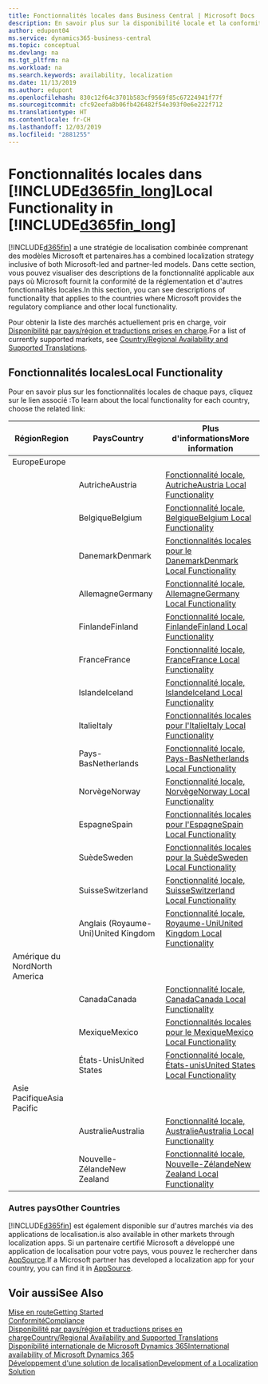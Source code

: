 ```yaml
---
title: Fonctionnalités locales dans Business Central | Microsoft Docs
description: En savoir plus sur la disponibilité locale et la conformité de la réglementation de Dynamics 365 Business Central.
author: edupont04
ms.service: dynamics365-business-central
ms.topic: conceptual
ms.devlang: na
ms.tgt_pltfrm: na
ms.workload: na
ms.search.keywords: availability, localization
ms.date: 11/13/2019
ms.author: edupont
ms.openlocfilehash: 830c12f64c3701b583cf9569f85c67224941f77f
ms.sourcegitcommit: cfc92eefa8b06fb426482f54e393f0e6e222f712
ms.translationtype: HT
ms.contentlocale: fr-CH
ms.lasthandoff: 12/03/2019
ms.locfileid: "2881255"
---
```

# <a name="local-functionality-in-included365fin_longincludesd365fin_long_mdmd"></a><span data-ttu-id="0abe5-103">Fonctionnalités locales dans [!INCLUDE[d365fin_long](includes/d365fin_long_md.md)]</span><span class="sxs-lookup"><span data-stu-id="0abe5-103">Local Functionality in [!INCLUDE[d365fin_long](includes/d365fin_long_md.md)]</span></span>
[!INCLUDE[d365fin](includes/d365fin_md.md)] <span data-ttu-id="0abe5-104">a une stratégie de localisation combinée comprenant des modèles Microsoft et partenaires.</span><span class="sxs-lookup"><span data-stu-id="0abe5-104">has a combined localization strategy inclusive of both Microsoft-led and partner-led models.</span></span> <span data-ttu-id="0abe5-105">Dans cette section, vous pouvez visualiser des descriptions de la fonctionnalité applicable aux pays où Microsoft fournit la conformité de la réglementation et d'autres fonctionnalités locales.</span><span class="sxs-lookup"><span data-stu-id="0abe5-105">In this section, you can see descriptions of functionality that applies to the countries where Microsoft provides the regulatory compliance and other local functionality.</span></span>  

<span data-ttu-id="0abe5-106">Pour obtenir la liste des marchés actuellement pris en charge, voir [Disponibilité par pays/région et traductions prises en charge](/dynamics365/business-central/dev-itpro/compliance/apptest-countries-and-translations?toc=/dynamics365/business-central/toc.json).</span><span class="sxs-lookup"><span data-stu-id="0abe5-106">For a list of currently supported markets, see [Country/Regional Availability and Supported Translations](/dynamics365/business-central/dev-itpro/compliance/apptest-countries-and-translations?toc=/dynamics365/business-central/toc.json).</span></span>  

## <a name="local-functionality"></a><span data-ttu-id="0abe5-107">Fonctionnalités locales</span><span class="sxs-lookup"><span data-stu-id="0abe5-107">Local Functionality</span></span>
<span data-ttu-id="0abe5-108">Pour en savoir plus sur les fonctionnalités locales de chaque pays, cliquez sur le lien associé :</span><span class="sxs-lookup"><span data-stu-id="0abe5-108">To learn about the local functionality for each country, choose the related link:</span></span>

| <span data-ttu-id="0abe5-109">Région</span><span class="sxs-lookup"><span data-stu-id="0abe5-109">Region</span></span> | <span data-ttu-id="0abe5-110">Pays</span><span class="sxs-lookup"><span data-stu-id="0abe5-110">Country</span></span> | <span data-ttu-id="0abe5-111">Plus d'informations</span><span class="sxs-lookup"><span data-stu-id="0abe5-111">More information</span></span> |
| --- | --- |--- |
| <span data-ttu-id="0abe5-112">Europe</span><span class="sxs-lookup"><span data-stu-id="0abe5-112">Europe</span></span> |  | |
|        | <span data-ttu-id="0abe5-113">Autriche</span><span class="sxs-lookup"><span data-stu-id="0abe5-113">Austria</span></span> | [<span data-ttu-id="0abe5-114">Fonctionnalité locale, Autriche</span><span class="sxs-lookup"><span data-stu-id="0abe5-114">Austria Local Functionality</span></span>](localfunctionality/austria/austria-local-functionality.md) |
|        | <span data-ttu-id="0abe5-115">Belgique</span><span class="sxs-lookup"><span data-stu-id="0abe5-115">Belgium</span></span> |  [<span data-ttu-id="0abe5-116">Fonctionnalité locale, Belgique</span><span class="sxs-lookup"><span data-stu-id="0abe5-116">Belgium Local Functionality</span></span>](localfunctionality/belgium/belgium-local-functionality.md) |
|        | <span data-ttu-id="0abe5-117">Danemark</span><span class="sxs-lookup"><span data-stu-id="0abe5-117">Denmark</span></span> | [<span data-ttu-id="0abe5-118">Fonctionnalités locales pour le Danemark</span><span class="sxs-lookup"><span data-stu-id="0abe5-118">Denmark Local Functionality</span></span>](localfunctionality/denmark/denmark-local-functionality.md) |
|        | <span data-ttu-id="0abe5-119">Allemagne</span><span class="sxs-lookup"><span data-stu-id="0abe5-119">Germany</span></span> | [<span data-ttu-id="0abe5-120">Fonctionnalité locale, Allemagne</span><span class="sxs-lookup"><span data-stu-id="0abe5-120">Germany Local Functionality</span></span>](localfunctionality/germany/germany-local-functionality.md) |
|        | <span data-ttu-id="0abe5-121">Finlande</span><span class="sxs-lookup"><span data-stu-id="0abe5-121">Finland</span></span> | [<span data-ttu-id="0abe5-122">Fonctionnalité locale, Finlande</span><span class="sxs-lookup"><span data-stu-id="0abe5-122">Finland Local Functionality</span></span>](localfunctionality/finland/finland-local-functionality.md) |
|        | <span data-ttu-id="0abe5-123">France</span><span class="sxs-lookup"><span data-stu-id="0abe5-123">France</span></span> | [<span data-ttu-id="0abe5-124">Fonctionnalité locale, France</span><span class="sxs-lookup"><span data-stu-id="0abe5-124">France Local Functionality</span></span>](localfunctionality/france/france-local-functionality.md) |
|        | <span data-ttu-id="0abe5-125">Islande</span><span class="sxs-lookup"><span data-stu-id="0abe5-125">Iceland</span></span> | [<span data-ttu-id="0abe5-126">Fonctionnalité locale, Islande</span><span class="sxs-lookup"><span data-stu-id="0abe5-126">Iceland Local Functionality</span></span>](localfunctionality/iceland/iceland-local-functionality.md) |
|        | <span data-ttu-id="0abe5-127">Italie</span><span class="sxs-lookup"><span data-stu-id="0abe5-127">Italy</span></span> | [<span data-ttu-id="0abe5-128">Fonctionnalités locales pour l'Italie</span><span class="sxs-lookup"><span data-stu-id="0abe5-128">Italy Local Functionality</span></span>](localfunctionality/italy/italy-local-functionality.md) |
|        | <span data-ttu-id="0abe5-129">Pays-Bas</span><span class="sxs-lookup"><span data-stu-id="0abe5-129">Netherlands</span></span> | [<span data-ttu-id="0abe5-130">Fonctionnalité locale, Pays-Bas</span><span class="sxs-lookup"><span data-stu-id="0abe5-130">Netherlands Local Functionality</span></span>](localfunctionality/netherlands/netherlands-local-functionality.md) |
|        | <span data-ttu-id="0abe5-131">Norvège</span><span class="sxs-lookup"><span data-stu-id="0abe5-131">Norway</span></span> | [<span data-ttu-id="0abe5-132">Fonctionnalité locale, Norvège</span><span class="sxs-lookup"><span data-stu-id="0abe5-132">Norway Local Functionality</span></span>](localfunctionality/norway/norway-local-functionality.md) |
|        | <span data-ttu-id="0abe5-133">Espagne</span><span class="sxs-lookup"><span data-stu-id="0abe5-133">Spain</span></span> | [<span data-ttu-id="0abe5-134">Fonctionnalités locales pour l'Espagne</span><span class="sxs-lookup"><span data-stu-id="0abe5-134">Spain Local Functionality</span></span>](localfunctionality/spain/spain-local-functionality.md) |
|        | <span data-ttu-id="0abe5-135">Suède</span><span class="sxs-lookup"><span data-stu-id="0abe5-135">Sweden</span></span> | [<span data-ttu-id="0abe5-136">Fonctionnalités locales pour la Suède</span><span class="sxs-lookup"><span data-stu-id="0abe5-136">Sweden Local Functionality</span></span>](localfunctionality/sweden/sweden-local-functionality.md) |
|        | <span data-ttu-id="0abe5-137">Suisse</span><span class="sxs-lookup"><span data-stu-id="0abe5-137">Switzerland</span></span> | [<span data-ttu-id="0abe5-138">Fonctionnalité locale, Suisse</span><span class="sxs-lookup"><span data-stu-id="0abe5-138">Switzerland Local Functionality</span></span>](localfunctionality/switzerland/switzerland-local-functionality.md) |
|        | <span data-ttu-id="0abe5-139">Anglais (Royaume-Uni)</span><span class="sxs-lookup"><span data-stu-id="0abe5-139">United Kingdom</span></span> | [<span data-ttu-id="0abe5-140">Fonctionnalité locale, Royaume-Uni</span><span class="sxs-lookup"><span data-stu-id="0abe5-140">United Kingdom Local Functionality</span></span>](localfunctionality/unitedkingdom/united-kingdom-local-functionality.md) |
| <span data-ttu-id="0abe5-141">Amérique du Nord</span><span class="sxs-lookup"><span data-stu-id="0abe5-141">North America</span></span> |       |  |
|        | <span data-ttu-id="0abe5-142">Canada</span><span class="sxs-lookup"><span data-stu-id="0abe5-142">Canada</span></span>|[<span data-ttu-id="0abe5-143">Fonctionnalité locale, Canada</span><span class="sxs-lookup"><span data-stu-id="0abe5-143">Canada Local Functionality</span></span>](localfunctionality/canada/canada-local-functionality.md) |
|        | <span data-ttu-id="0abe5-144">Mexique</span><span class="sxs-lookup"><span data-stu-id="0abe5-144">Mexico</span></span> | [<span data-ttu-id="0abe5-145">Fonctionnalités locales pour le Mexique</span><span class="sxs-lookup"><span data-stu-id="0abe5-145">Mexico Local Functionality</span></span>](localfunctionality/mexico/mexico-local-functionality.md) |
|        | <span data-ttu-id="0abe5-146">États-Unis</span><span class="sxs-lookup"><span data-stu-id="0abe5-146">United States</span></span>|[<span data-ttu-id="0abe5-147">Fonctionnalité locale, États-unis</span><span class="sxs-lookup"><span data-stu-id="0abe5-147">United States Local Functionality</span></span>](localfunctionality/unitedstates/united-states-local-functionality.md) |
| <span data-ttu-id="0abe5-148">Asie Pacifique</span><span class="sxs-lookup"><span data-stu-id="0abe5-148">Asia Pacific</span></span> |       |  |
|        | <span data-ttu-id="0abe5-149">Australie</span><span class="sxs-lookup"><span data-stu-id="0abe5-149">Australia</span></span> | [<span data-ttu-id="0abe5-150">Fonctionnalité locale, Australie</span><span class="sxs-lookup"><span data-stu-id="0abe5-150">Australia Local Functionality</span></span>](localfunctionality/australia/australia-local-functionality.md) |
|        | <span data-ttu-id="0abe5-151">Nouvelle-Zélande</span><span class="sxs-lookup"><span data-stu-id="0abe5-151">New Zealand</span></span> | [<span data-ttu-id="0abe5-152">Fonctionnalité locale, Nouvelle-Zélande</span><span class="sxs-lookup"><span data-stu-id="0abe5-152">New Zealand Local Functionality</span></span>](localfunctionality/newzealand/new-zealand-local-functionality.md) |

### <a name="other-countries"></a><span data-ttu-id="0abe5-153">Autres pays</span><span class="sxs-lookup"><span data-stu-id="0abe5-153">Other Countries</span></span>
[!INCLUDE[d365fin](includes/d365fin_md.md)] <span data-ttu-id="0abe5-154">est également disponible sur d'autres marchés via des applications de localisation.</span><span class="sxs-lookup"><span data-stu-id="0abe5-154">is also available in other markets through localization apps.</span></span> <span data-ttu-id="0abe5-155">Si un partenaire certifié Microsoft a développé une application de localisation pour votre pays, vous pouvez le rechercher dans [AppSource](https://appsource.microsoft.com/product/dynamics-365-business-central/).</span><span class="sxs-lookup"><span data-stu-id="0abe5-155">If a Microsoft partner has developed a localization app for your country, you can find it in [AppSource](https://appsource.microsoft.com/product/dynamics-365-business-central/).</span></span>

## <a name="see-also"></a><span data-ttu-id="0abe5-156">Voir aussi</span><span class="sxs-lookup"><span data-stu-id="0abe5-156">See Also</span></span>
[<span data-ttu-id="0abe5-157">Mise en route</span><span class="sxs-lookup"><span data-stu-id="0abe5-157">Getting Started</span></span>](product-get-started.md)  
[<span data-ttu-id="0abe5-158">Conformité</span><span class="sxs-lookup"><span data-stu-id="0abe5-158">Compliance</span></span>](compliance/compliance-overview.md)  
[<span data-ttu-id="0abe5-159">Disponibilité par pays/région et traductions prises en charge</span><span class="sxs-lookup"><span data-stu-id="0abe5-159">Country/Regional Availability and Supported Translations</span></span>](/dynamics365/business-central/dev-itpro/compliance/apptest-countries-and-translations?toc=/dynamics365/business-central/toc.json)  
[<span data-ttu-id="0abe5-160">Disponibilité internationale de Microsoft Dynamics 365</span><span class="sxs-lookup"><span data-stu-id="0abe5-160">International availability of Microsoft Dynamics 365</span></span>](/dynamics365/get-started/availability)  
[<span data-ttu-id="0abe5-161">Développement d'une solution de localisation</span><span class="sxs-lookup"><span data-stu-id="0abe5-161">Development of a Localization Solution</span></span>](/dynamics365/business-central/dev-itpro/developer/readiness/readiness-develop-localization)  

